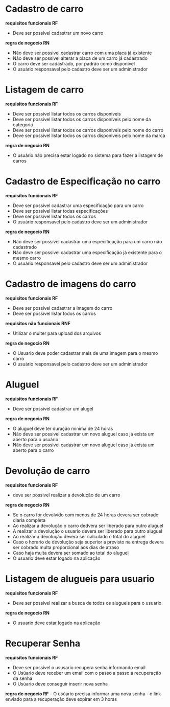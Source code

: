 # Cadastro de carro

  **requisitos funcionais  RF**

   - Deve ser possivel cadastrar um novo carro

  **regra de negocio RN**

   - Não deve ser possivel cadastrar carro com uma placa já existente
   - Não deve ser possivel alterar a placa de um carro já cadastrado 
   - O carro deve ser cadastrado, por padrão como disponivel
   - O usuário responsavel pelo cadastro deve ser um administrador 



# Listagem de carro

  **requisitos funcionais  RF**

  - Deve ser possivel listar todos os carros disponiveis 
  - Deve ser possivel listar todos os carros disponiveis pelo nome da categoria 
  - Deve ser possivel listar todos os carros disponiveis pelo nome do carro 
  - Deve ser possivel listar todos os carros disponiveis pelo nome da marca 

  **regra de negocio RN**

  - O usuário não precisa estar logado no sistema para fazer a listagem de carros 



# Cadastro de Especificação no carro 

  **requisitos funcionais  RF**

  - Deve ser possivel cadastrar uma especificação para um carro
  - Deve ser possivel listar todas especificações 
  - Deve ser possivel listar todos os carros 
  - O usuário responsavel pelo cadastro deve ser um administrador 

  **regra de negocio RN**

  - Não deve ser possivel cadastrar uma especificação para um carro não cadastrado  
  - Não deve ser possivel cadastrar uma especificação já existente para o mesmo carro 
  - O usuário responsavel pelo cadastro deve ser um administrador 


# Cadastro de imagens do carro

  **requisitos funcionais  RF**

  - Deve ser possivel cadastrar a imagem do carro
  - Deve ser possivel listar todos os carros

  **requisitos não funcionais RNF**

  - Utilizar o multer para upload dos arquivos

  **regra de negocio RN**

  - O Usuario deve poder cadastrar mais de uma imagem para o mesmo carro
  - O usuário responsavel pelo cadastro deve ser um administrador 


# Aluguel

  **requisitos funcionais  RF**

   - Deve ser possivel cadastrar um alugel 

  **regra de negocio RN**

   - O aluguel deve ter duração minima de 24 horas
   - Não deve ser possivel cadastrar um novo aluguel caso já exista um aberto para o usuário
   - Não deve ser possivel cadastrar um novo aluguel caso já exista um aberto para o carro


# Devolução de carro

  **requisitos funcionais RF**
   - deve ser possivel realizar a devolução de um carro

  **regra de negocio RN**
   - Se o carro for devolvido com menos de 24 horas devera ser cobrado diaria completa
   - Ao realizar a devolução o carro dedvera ser liberado para outro aluguel 
   - A realizar a devolução o usuario devera ser liberado para outro aluguel
   - Ao realizar a devolução devera ser calculado o total do aluguel
   - Caso o horario de devolução seja superior a previsto na entrega devera ser cobrado multa proporcional aos dias de atraso 
   - Caso haja multa devera ser somado ao total do aluguel
   - O usuario deve estar logado na aplicação
   
# Listagem de alugueis para usuario
  
  **requisitos funcionais RF**
   - Deve ser possivel realizar a busca de todos os alugueis para o usuario

  **regra de negocio RN**
   - O usuario deve estar logado na aplicação

# Recuperar Senha

  **requisitos funcionais RF**
   - Deve ser possivel o ususario recupera senha informando email
   - O Usúario deve receber um email com o passo a passo a recuperação da senha
   - O Usúario deve conseguir inserir nova senha

   **regra de negocio RF**
    - O usúario precisa informar uma nova senha
    - o link enviado para a recuperação deve expirar em 3 horas


